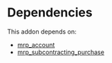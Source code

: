 # Dependencies

This addon depends on:

- [mrp_account](../../odoo-bringout-oca-ocb-mrp_account)
- [mrp_subcontracting_purchase](../../odoo-bringout-oca-ocb-mrp_subcontracting_purchase)
